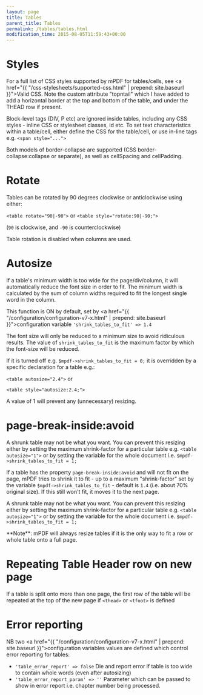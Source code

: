 ```yaml
---
layout: page
title: Tables
parent_title: Tables
permalink: /tables/tables.html
modification_time: 2015-08-05T11:59:43+00:00
---
```


# Styles

For a full list of CSS styles supported by mPDF for tables/cells, see
<a href="{{ "/css-stylesheets/supported-css.html" | prepend: site.baseurl }}">Valid CSS</a>. Note the custom attribute
"topntail" which I have added to add a horizontal border at the top and bottom of the table, and under the THEAD
row if present.

Block-level tags (DIV, P etc) are ignored inside tables, including any CSS styles - inline CSS or stylesheet
classes, id etc. To set text characteristics within a table/cell, either define the CSS for the table/cell, or
use in-line tags e.g. `<span style="...">`

Both models of border-collapse are supported (CSS border-collapse:collapse or separate), as well as cellSpacing and
cellPadding.

# Rotate

Tables can be rotated by 90 degrees clockwise or anticlockwise using either:

`<table rotate="90|-90">` or `<table style="rotate:90|-90;">`

(`90` is clockwise, and `-90` is counterclockwise)

Table rotation is disabled when columns are used.

# Autosize

If a table's minimum width is too wide for the page/div/column, it will automatically reduce the font size in order to
fit. The minimum width is calculated by the sum of column widths required to fit the longest single word in the column.

This function is ON by default, set by
<a href="{{ "/configuration/configuration-v7-x.html" | prepend: site.baseurl }}">configuration variable</a>
`'shrink_tables_to_fit' => 1.4`

The font size will only be reduced to a minimum size to avoid ridiculous results. The value of
`shrink_tables_to_fit` is the maximum factor by which the font-size will be reduced.

If it is turned off e.g. `$mpdf->shrink_tables_to_fit = 0;` it is overridden by a specific declaration for a table e.g.:

`<table autosize="2.4">` or

`<table style="autosize:2.4;">`

A value of 1 will prevent any (unnecessary) resizing.

# page-break-inside:avoid

A shrunk table may not be what you want. You can prevent this resizing either by setting the maximum shrink-factor for
a particular table e.g. `<table autosize="1">` or by setting the variable for the whole document
i.e. `$mpdf->shrink_tables_to_fit = 1;`

If a table has the property `page-break-inside:avoid` and will not fit on the page, mPDF tries to shrink it to fit -
up to a maximum "shrink-factor" set by the variable `$mpdf->shrink_tables_to_fit` - default is `1.4` (i.e. about 70%
original size). If this still won't fit, it moves it to the next page.

A shrunk table may not be what you want. You can prevent this resizing either by setting the maximum shrink-factor
for a particular table e.g.  `<table autosize="1">` or by setting the variable for the whole document i.e.
`$mpdf->shrink_tables_to_fit = 1;`

<div class="alert alert-warning" role="alert" markdown="1">
  **Note**: mPDF will always resize tables if it is the only way to fit a row or whole table onto a full page.
</div>

# Repeating Table Header row on new page

If a table is split onto more than one page, the first row of the table will be repeated at the top of the new page if `<thead>` or `<tfoot>` is defined

# Error reporting

NB two <a href="{{ "/configuration/configuration-v7-x.html" | prepend: site.baseurl }}">configuration variables</a> values
are defined which control error reporting for tables:

* `'table_error_report' => false`
  Die and report error if table is too wide to contain whole words (even after autosizing)
* `'table_error_report_param' => ''`
  Parameter which can be passed to show in error report i.e. chapter number being processed.

